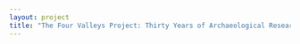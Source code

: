 ```yaml
--- 
layout: project 
title: "The Four Valleys Project: Thirty Years of Archaeological Research in the Naco, Cacaulapa, Santa Barbara, and El ParaÃ­so Valleys, Northwestern Honduras" 
---
```



